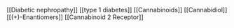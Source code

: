 [[Diabetic nephropathy]]
[[type 1 diabetes]]
[[Cannabinoids]]
[[Cannabidiol]]
[[(+)-Enantiomers]]
[[Cannabinoid 2 Receptor]]
